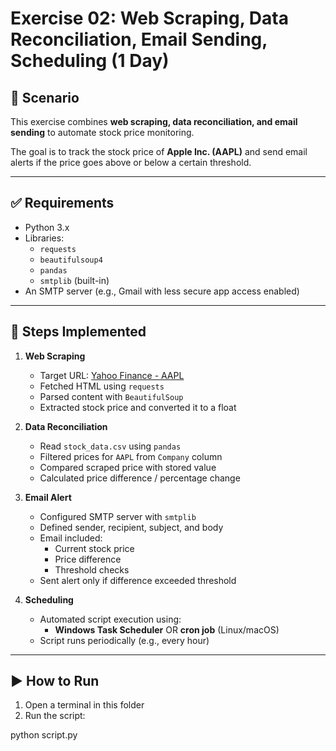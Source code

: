 

# Exercise 02: Web Scraping, Data Reconciliation, Email Sending, Scheduling (1 Day)

## 📌 Scenario
This exercise combines **web scraping, data reconciliation, and email sending** to automate stock price monitoring.

The goal is to track the stock price of **Apple Inc. (AAPL)** and send email alerts if the price goes above or below a certain threshold.

---

## ✅ Requirements
- Python 3.x
- Libraries:
  - `requests`
  - `beautifulsoup4`
  - `pandas`
  - `smtplib` (built-in)
- An SMTP server (e.g., Gmail with less secure app access enabled)

---

## 🚀 Steps Implemented
1. **Web Scraping**
   - Target URL: [Yahoo Finance - AAPL](https://finance.yahoo.com/quote/AAPL?p=AAPL)  
   - Fetched HTML using `requests`  
   - Parsed content with `BeautifulSoup`  
   - Extracted stock price and converted it to a float  

2. **Data Reconciliation**
   - Read `stock_data.csv` using `pandas`  
   - Filtered prices for `AAPL` from `Company` column  
   - Compared scraped price with stored value  
   - Calculated price difference / percentage change  

3. **Email Alert**
   - Configured SMTP server with `smtplib`  
   - Defined sender, recipient, subject, and body  
   - Email included:
     - Current stock price  
     - Price difference  
     - Threshold checks  
   - Sent alert only if difference exceeded threshold  

4. **Scheduling**
   - Automated script execution using:
     - **Windows Task Scheduler** OR **cron job** (Linux/macOS)  
   - Script runs periodically (e.g., every hour)  

---

## ▶️ How to Run
1. Open a terminal in this folder  
2. Run the script:  

python script.py
